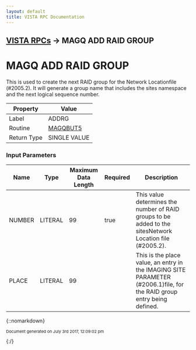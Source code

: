 ```yaml
---
layout: default
title: VISTA RPC Documentation
---
```


## [VISTA RPCs](TableOfContents) &#8594; MAGQ ADD RAID GROUP
# MAGQ ADD RAID GROUP

This is used to create the next RAID group for the Network Locationfile (#2005.2).  It will generate a group name that includes the sites namespace and the next logical sequence number.

Property | Value
--- | ---
Label | ADDRG
Routine | [MAGQBUT5](http://code.osehra.org/dox/Routine_MAGQBUT5_source.html)
Return Type | SINGLE VALUE


### Input Parameters

Name | Type | Maximum Data Length | Required | Description
--- | --- | --- | --- | ---
NUMBER | LITERAL | 99 | true | This value determines the number of RAID groups to be added to the sitesNetwork Location file (#2005.2).
PLACE | LITERAL | 99 |  | This is the place value, an entry in the IMAGING SITE PARAMETER (#2006.1)file, for the RAID group entry being defined.



{::nomarkdown} <br/><p style="font-size: 11px">Document generated on July 3rd 2017, 12:09:02 pm</p>{:/}